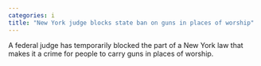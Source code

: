 ```yaml
---
categories: i
title: "New York judge blocks state ban on guns in places of worship"
---
```

A federal judge has temporarily blocked the part of a New York law that makes it a crime for people to carry guns in places of worship.